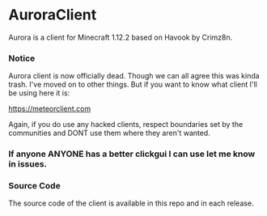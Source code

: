 # AuroraClient
Aurora is a client for Minecraft 1.12.2 based on Havook by Crimz8n.

### Notice
Aurora client is now officially dead. Though we can all agree this was kinda trash.
I've moved on to other things. But if you want to know what client I'll be using here it is:

https://meteorclient.com

Again, if you do use any hacked clients, respect boundaries set by the communities and DONT use them where they aren't wanted.

### If anyone ANYONE has a better clickgui I can use let me know in issues.



### Source Code
The source code of the client is available in this repo and in each release.
